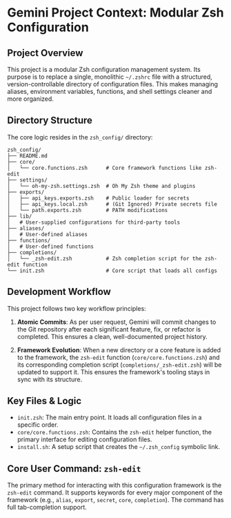 # Gemini Project Context: Modular Zsh Configuration

## Project Overview

This project is a modular Zsh configuration management system. Its purpose is to replace a single, monolithic `~/.zshrc` file with a structured, version-controllable directory of configuration files. This makes managing aliases, environment variables, functions, and shell settings cleaner and more organized.

## Directory Structure

The core logic resides in the `zsh_config/` directory:

```
zsh_config/
├── README.md
├── core/
│   └── core.functions.zsh      # Core framework functions like zsh-edit
├── settings/
│   └── oh-my-zsh.settings.zsh  # Oh My Zsh theme and plugins
├── exports/
│   ├── api_keys.exports.zsh    # Public loader for secrets
│   ├── api_keys.local.zsh      # (Git Ignored) Private secrets file
│   └── path.exports.zsh        # PATH modifications
├── lib/
│   # User-supplied configurations for third-party tools
├── aliases/
│   # User-defined aliases
├── functions/
│   # User-defined functions
├── completions/
│   └── _zsh-edit.zsh           # Zsh completion script for the zsh-edit function
└── init.zsh                    # Core script that loads all configs
```

## Development Workflow

This project follows two key workflow principles:

1.  **Atomic Commits**: As per user request, Gemini will commit changes to the Git repository after each significant feature, fix, or refactor is completed. This ensures a clean, well-documented project history.

2.  **Framework Evolution**: When a new directory or a core feature is added to the framework, the `zsh-edit` function (`core/core.functions.zsh`) and its corresponding completion script (`completions/_zsh-edit.zsh`) will be updated to support it. This ensures the framework's tooling stays in sync with its structure.

## Key Files & Logic

-   `init.zsh`: The main entry point. It loads all configuration files in a specific order.
-   `core/core.functions.zsh`: Contains the `zsh-edit` helper function, the primary interface for editing configuration files.
-   `install.sh`: A setup script that creates the `~/.zsh_config` symbolic link.

## Core User Command: `zsh-edit`

The primary method for interacting with this configuration framework is the `zsh-edit` command. It supports keywords for every major component of the framework (e.g., `alias`, `export`, `secret`, `core`, `completion`). The command has full tab-completion support.
